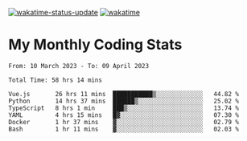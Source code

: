 [![wakatime-status-update](https://github.com/noopurphalak/noopurphalak/workflows/wakatime-status-update/badge.svg)](https://github.com/noopurphalak/noopurphalak/actions/workflows/main.yml)
[![wakatime](https://wakatime.com/badge/user/80ace140-ef40-4fdd-b8ed-f3be3d2e1aea.svg)](https://wakatime.com/@80ace140-ef40-4fdd-b8ed-f3be3d2e1aea)

# My Monthly Coding Stats

<!--START_SECTION:waka-->

```text
From: 10 March 2023 - To: 09 April 2023

Total Time: 58 hrs 14 mins

Vue.js       26 hrs 11 mins  ███████████▒░░░░░░░░░░░░░   44.82 %
Python       14 hrs 37 mins  ██████▒░░░░░░░░░░░░░░░░░░   25.02 %
TypeScript   8 hrs 1 min     ███▒░░░░░░░░░░░░░░░░░░░░░   13.74 %
YAML         4 hrs 15 mins   █▓░░░░░░░░░░░░░░░░░░░░░░░   07.30 %
Docker       1 hr 37 mins    ▓░░░░░░░░░░░░░░░░░░░░░░░░   02.79 %
Bash         1 hr 11 mins    ▓░░░░░░░░░░░░░░░░░░░░░░░░   02.03 %
```

<!--END_SECTION:waka-->
